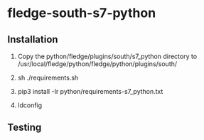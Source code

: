 # fledge-south-s7-python



## Installation

1) Copy the python/fledge/plugins/south/s7_python directory to /usr/local/fledge/python/fledge/python/plugins/south/

2) sh ./requirements.sh

3) pip3 install -Ir python/requirements-s7_python.txt

4) ldconfig

## Testing




